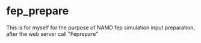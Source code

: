 # fep_prepare
This is for myself for the purpose of NAMD fep simulation input preparation, after the web server call "Feprepare"
